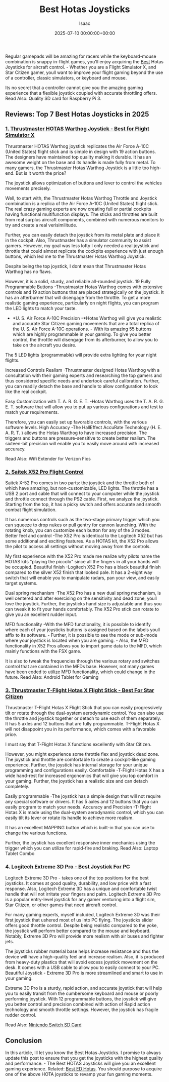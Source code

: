 ﻿---
title: Best Hotas Joysticks
description: Regular gamepads will be amazing for racers while the keyboard-mouse combination is snappy in-flight games, you'll enjoy acquiring the Best Hotas Joysticks...
slug: /best-hotas-joysticks/
date: 2025-07-10 00:00:00+00:00
lastmod: 2025-07-10 00:00:00+03:00
author: Isaac
categories:
- Controllers
tags:
- controllers
- best
- hota
layout: post
---

Regular gamepads will be amazing for racers while the keyboard-mouse combination is snappy in-flight games, you'll enjoy acquiring the [Best](https://pestpolicy.com/best-joystick-for-elite-dangerous/) Hotas Joysticks for aircraft control. - Whether you are a Flight Simulator X, and Star Citizen gamer, youll want to improve your flight gaming beyond the use of a controller, classic simulators, or keyboard and mouse.

Its no secret that a controller cannot give you the amazing gaming experience that a flexible joystick coupled with accurate throttling offers. Read Also: Quality SD card for Raspberry Pi 3.

##  Reviews: Top 7 Best Hotas Joysticks in 2025

###  [1. Thrustmaster HOTAS Warthog Joystick - Best for Flight Simulator X](https://www.amazon.com/dp/B00CBVHJ00/?tag=p-policy-20)

Thrustmaster HOTAS Warthog joystick replicates the Air Force A-10C (United States) flight stick and is simple in design with 19 action buttons. The designers have maintained top quality making it durable. It has an awesome weight on the base and its handle is made fully from metal. To many gamers, the Thrustmaster Hotas Warthog Joystick is a little too high-end. But is it worth the price?

The joystick allows optimization of buttons and lever to control the vehicles movements precisely.

Well, to start with, the Thrustmaster Hotas Warthog Throttle and Joystick combination is a replica of the Air Force A-10C (United States) flight stick. The real crazy gaming experts are now creating full or partial cockpits having functional multifunction displays. The sticks and throttles are built from real surplus aircraft components, combined with numerous monitors to try and create a real verisimilitude.

Further, you can easily detach the joystick from its metal plate and place it in the cockpit. Also, Thrustmaster has a simulator community to assist gamers. However, my goal was less lofty I only needed a real joystick and throttle that could almost replicate the cockpits experience with just enough buttons, which led me to the Thrustmaster Hotas Warthog Joystick.

Despite being the top joystick, I dont mean that Thrustmaster Hotas Warthog has no flaws.

However, it is a solid, sturdy, and reliable all-rounded joystick. 19 Fully Programmable Buttons -Thrustmaster Hotas Warthog comes with extensive controls and 19 action buttons that are placed strategically on the joystick. It has an afterburner that will disengage from the throttle. To get a more realistic gaming experience, particularly on night flights, you can program the LED lights to match your taste.

- *U. S. Air Force A-10C Precision -*Hotas Warthog will give you realistic and accurate Star Citizen gaming movements that are a total replica of the U. S. Air Force A-10C operations. - With its amazing 55 buttons which are highly programmable in your gaming. To give you better control, the throttle will disengage from its afterburner, to allow you to take on the aircraft you desire.

The 5 LED lights (programmable) will provide extra lighting for your night flights.

Increased Controls Realism -Thrustmaster designed Hotas Warthog with a consultation with their gaming experts and researching the top gamers and thus considered specific needs and undertook careful calibration. Further, you can readily detach the base and handle to allow configuration to look like the real cockpit.

Easy Customization with T. A. R. G. E. T. -Hotas Warthog uses the T. A. R. G. E. T. software that will allow you to put up various configurations and test to match your requirements.

Therefore, you can easily set up favorable controls, with the various software levels. High Accuracy -The HallEffect AccuRate Technology (H. E. A. R. T. ) allows the Hotas Warthog to have increased precision. The triggers and buttons are pressure-sensitive to create better realism. The sixteen-bit precision will enable you to easily move around with increased accuracy.

Read Also: Wifi Extender for Verizon Fios

###  [2. Saitek X52 Pro Flight Control](https://www.amazon.com/dp/B000LQ4HTS/?tag=p-policy-20)

Saitek X-52 Pro comes in two parts: the joystick and the throttle both of which have amazing, but non-customizable, LED lights. The throttle has a USB 2 port and cable that will connect to your computer while the joystick and throttle connect through the PS2 cable. First, we analyze the joystick. Starting from the top, it has a picky switch and offers accurate and smooth combat flight simulation.

It has numerous controls such as the two-stage primary trigger which you can squeeze to drop nukes or pull gentry for cannon launching. With the rotating knob, you can customize each button for any of the 3 modes. Better feel and control -The X52 Pro is identical to the Logitech X52 but has some additional and exciting features. As a HOTAS kit, the X52 Pro allows the pilot to access all settings without moving away from the controls.

My first experience with the X52 Pro made me realize why pilots name the HOTAS kits "playing the piccolo" since all the fingers in all your hands will be occupied. Beautiful finish -Logitech X52 Pro has a black beautiful finish compared to the silver X52 finish that looked pale. It has a 2-eight way switch that will enable you to manipulate radars, pan your view, and easily target systems.

Dual spring mechanism -The X52 Pro has a new dual spring mechanism, is well centered and after exercising on the sensitivity and dead zone, youll love the joystick. Further, the joysticks hand size is adjustable and thus you can tweak it to fit your hands comfortably. The X52 Pro stick can rotate to give you an excellent rudder input.

MFD functionality -With the MFD functionality, it is possible to identify where each of your joysticks buttons is assigned based on the labels youll affix to its software. - Further, it is possible to see the mode or sub-mode where your joystick is located when you are gaming. - Also, the MFD functionality in X52 Pros allows you to import game data to the MFD, which mainly functions with the FSX game.

It is also to tweak the frequencies through the various rotary and switches control that are contained in the MFDs base. However, not many games have been coded to utilize MFD functionality, which could change in the future. Read Also: Android Tablet for Gaming

###  [3. Thrustmaster T-Flight Hotas X Flight Stick - Best For Star Citizen](https://www.amazon.com/dp/B001CXYMFS/?tag=p-policy-20)

Thrustmaster T-Flight Hotas X Flight Stick that you can easily progressively tilt or rotate through the dual-system aerodynamic control. You can also use the throttle and joystick together or detach to use each of them separately. It has 5 axles and 12 buttons that are fully programmable. T-Flight Hotas X will not disappoint you in its performance, which comes with a favorable price.

I must say that T-Flight Hotas X functions excellently with Star Citizen.

However, you might experience some throttle flex and joystick dead zone. The joystick and throttle are comfortable to create a cockpit-like gaming experience. Further, the joystick has internal storage for your unique programming and configurations easily. Comfortable -T-Flight Hotas X has a wide hand-rest for increased ergonomics that will give you top comfort in your gaming. Further, the joystick has a realistic size and can detach completely.

Easily programmable -The joystick has a simple design that will not require any special software or drivers. It has 5 axles and 12 buttons that you can easily program to match your needs. Accuracy and Precision -T-Flight Hotas X is made using the dual-system aerodynamic control, which you can easily tilt its lever or rotate its handle to achieve more realism.

It has an excellent MAPPING button which is built-in that you can use to change the various functions.

Further, the joystick has excellent responsive inner mechanics using the trigger which you can utilize for rapid-fire and braking. Read Also: Laptop Tablet Combo

###  [4. Logitech Extreme 3D Pro - Best Joystick For PC](https://www.amazon.com/dp/B00009OY9U/?tag=p-policy-20)

Logitech Extreme 3D Pro - takes one of the top positions for the best joysticks. It comes at good quality, durability, and low price with a fast response. Also, Logitech Extreme 3D has a unique and comfortable twist handle that will not irritate your fingers and palm. Logitech Extreme 3D Pro is a popular entry-level joystick for any gamer venturing into a flight sim, Star Citizen, or other games that need aircraft control.

For many gaming experts, myself included, Logitech Extreme 3D was their first joystick that ushered most of us into PC flying. The joysticks slider offers good throttle control. Despite being realistic compared to the yoke, the joystick will perform better compared to the mouse and keyboard. Notably, Extreme 3D Pro will provide more realism with air buses and fighter jets.

The joysticks rubber material base helps increase resistance and thus the device will have a high-quality feel and increase realism. Also, it is produced from heavy-duty plastics that will avoid excess joystick movement on the desk. It comes with a USB cable to allow you to easily connect to your PC. Beautiful Joystick - Extreme 3D Pro is more streamlined and smart to use in your gaming.

Extreme 3D Pro is a sturdy, rapid action, and accurate joystick that will help you to easily transit from the cumbersome keyboard and mouse or poorly performing joystick. With 12 programmable buttons, the joystick will give you better control and precision combined with action of Rapid action technology and smooth throttle settings. However, the joystick has fragile rudder control.

Read Also: [Nintendo Switch SD Card](https://pestpolicy.com/nintendo-switch-sd-card/)

##  Conclusion

In this article, Ill let you know the Best Hotas Joysticks. I promise to always update this post to ensure that you get the joysticks with the highest quality and performance. - The Best HOTAS Joysticks will give you an excellent gaming experience. Related: [Best ED Hotas](https://pestpolicy.com/best-joystick-for-elite-dangerous/). You should purpose to acquire one of the above HOTA joysticks to revamp your fun gaming moments.

